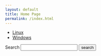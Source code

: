 ```yaml
---
layout: default
title: Home Page
permalink: /index.html
---
```


<ul>
<li><a href="{{ site.url }}{{site.baseurl}}/linux/">Linux</a></li>
<li><a href="{{ site.url }}{{site.baseurl}}/windows/">Windows</a></li>
</ul>

<footer class="site-footer h-card">
<div class="wrapper">
<div class="footer-col-wrapper">
<div class="footer-col footer-col-3">
<form action="{{site.baseurl}}/search.html" method="get">
  <label for="search-box">Search</label>
  <input type="text" id="search-box" name="query">
  <input type="submit" value="search">
</form>
</div>
</div>
</div>
</footer>

